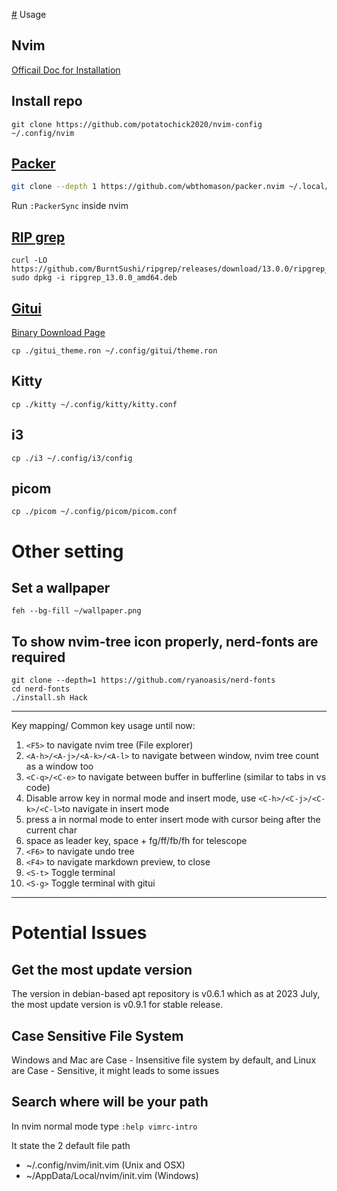 [#](#) Usage

## Nvim
[Officail Doc for Installation](https://github.com/neovim/neovim/blob/master/INSTALL.md)

## Install repo
```
git clone https://github.com/potatochick2020/nvim-config ~/.config/nvim
```

## [Packer](https://github.com/wbthomason/packer.nvim)
```bash
git clone --depth 1 https://github.com/wbthomason/packer.nvim ~/.local/share/nvim/site/pack/packer/start/packer.nvim
 ```
 
Run `:PackerSync` inside nvim

## [RIP grep](https://github.com/BurntSushi/ripgrep?tab=readme-ov-file#installation)
```
curl -LO https://github.com/BurntSushi/ripgrep/releases/download/13.0.0/ripgrep_13.0.0_amd64.deb
sudo dpkg -i ripgrep_13.0.0_amd64.deb
```

## [Gitui](https://github.com/extrawurst/gitui/releases)
[Binary Download Page](https://github.com/extrawurst/gitui/releases)
```
cp ./gitui_theme.ron ~/.config/gitui/theme.ron
```

## Kitty 
```
cp ./kitty ~/.config/kitty/kitty.conf
```
## i3 
```
cp ./i3 ~/.config/i3/config
```
## picom
```
cp ./picom ~/.config/picom/picom.conf
```

# Other setting
## Set a wallpaper
```
feh --bg-fill ~/wallpaper.png 
```
## To show nvim-tree icon properly, nerd-fonts are required
```
git clone --depth=1 https://github.com/ryanoasis/nerd-fonts
cd nerd-fonts
./install.sh Hack
```

-----
Key mapping/ Common key usage until now:

1. `<F5>` to navigate nvim tree (File explorer)
2. `<A-h>/<A-j>/<A-k>/<A-l>` to navigate between window, nvim tree count as a window too
3. `<C-q>/<C-e>` to navigate between buffer in bufferline (similar to tabs in vs code)
4. Disable arrow key in normal mode and insert mode, use `<C-h>/<C-j>/<C-k>/<C-l>`to navigate in insert mode
5. press a in normal mode to enter insert mode with cursor being after the current char
6. space as leader key, space + fg/ff/fb/fh for telescope
7. `<F6>` to navigate undo tree
8. `<F4>` to navigate markdown preview, <ESC> to close
9. `<S-t>` Toggle terminal
10. `<S-g>` Toggle terminal with gitui
-----

# Potential Issues
## Get the most update version
The version in debian-based apt repository is v0.6.1 which as at 2023 July, the most update version is v0.9.1 for stable release.

## Case Sensitive File System
Windows and Mac are Case - Insensitive file system by default, and Linux are Case - Sensitive, it might leads to some issues

## Search where will be your path 
In nvim normal mode type `:help vimrc-intro`

It state the 2 default file path
- ~/.config/nvim/init.vim         (Unix and OSX) 
- ~/AppData/Local/nvim/init.vim   (Windows) 
 
